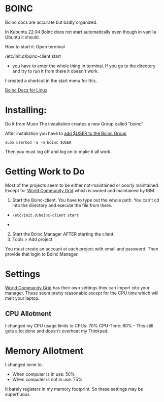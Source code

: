 # BOINC

Boinc docs are accurate but badly organized.

In Kubuntu 22.04 Boinc does not start automatically even though in vanilla Ubuntu it should.

How to start it:
Open terminal

/etc/init.d/boinc-client start
- you have to enter the whole thing in terminal. If you go to the directory and try to run it from there it doesn't work.

I created a shortcut in the start menu for this.

[Boinc Docs for Linux](https://boinc.berkeley.edu/wiki/Stop_or_start_BOINC_daemon_after_boot)



# Installing:
Do it from Muon
The installation creates a new Group called "boinc"

After installation you have to [add $USER to the Boinc Group](https://boinc.berkeley.edu/wiki/Stop_or_start_BOINC_daemon_after_boot)

`sudo usermod -a -G boinc $USER`

Then you must log off and log on to make it all work.

# Getting Work to Do
Most of the projects seem to be either not-maintained or poorly maintained.
Except for [World Community Grid](https://www.worldcommunitygrid.org/) which is owned and maintained by IBM.

1. Start the Boinc-client. You have to type out the whole path. You can't cd into the directory and execute the file from there.
 - ```shell
   /etc/init.d/boinc-client start
 - ```
2. Start the Boinc Manager AFTER starting the client.
3. Tools > Add project



You must create an account at each project with email and password. Then provide that login to Boinc Manager.

# Settings
[World Community Grid](https://www.worldcommunitygrid.org/) has their own settings they can import into your manager. These seem pretty reasonable except for the CPU time which will melt your laptop.

## CPU Allotment
I changed my CPU usage limits to CPUs: 70% CPU-Time: 80% - This still gets a lot done and doesn't overheat my Thinkpad.

# Memory Allotment
I changed mine to:
- When computer is in use: 50%
- When computer is not in use: 75%

It barely registers in my memory footprint. So these settings may be superfluous.

